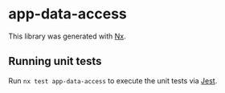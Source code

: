 # app-data-access

This library was generated with [Nx](https://nx.dev).

## Running unit tests

Run `nx test app-data-access` to execute the unit tests via [Jest](https://jestjs.io).
